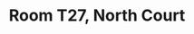 ---
basin: 'No'
cudn: true
floor: Third
grade: 2
images:
- /room_database/images/noc/t27_1.jpg
- /room_database/images/noc/t27_2.jpg
- /room_database/images/noc/t27_3.jpg
living_room: 'No'
location: North Court
name: T27
network: Wireless Only
title: Room T27, North Court
---